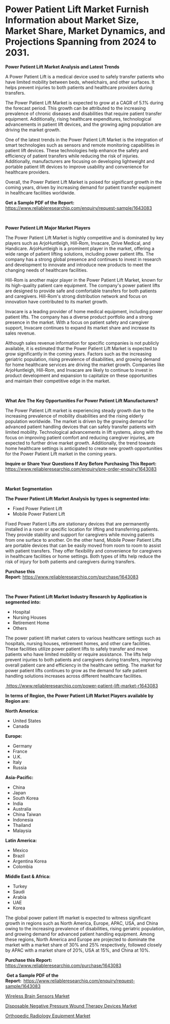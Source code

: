 <p><h1>Power Patient Lift Market Furnish Information about Market Size, Market Share, Market Dynamics, and Projections Spanning from 2024 to 2031.</h1></p><p><strong>Power Patient Lift Market Analysis and Latest Trends</strong></p>
<p><p>A Power Patient Lift is a medical device used to safely transfer patients who have limited mobility between beds, wheelchairs, and other surfaces. It helps prevent injuries to both patients and healthcare providers during transfers.</p><p>The Power Patient Lift Market is expected to grow at a CAGR of 5.1% during the forecast period. This growth can be attributed to the increasing prevalence of chronic diseases and disabilities that require patient transfer equipment. Additionally, rising healthcare expenditures, technological advancements in patient lift devices, and the growing aging population are driving the market growth.</p><p>One of the latest trends in the Power Patient Lift Market is the integration of smart technologies such as sensors and remote monitoring capabilities in patient lift devices. These technologies help enhance the safety and efficiency of patient transfers while reducing the risk of injuries. Additionally, manufacturers are focusing on developing lightweight and portable patient lift devices to improve usability and convenience for healthcare providers.</p><p>Overall, the Power Patient Lift Market is poised for significant growth in the coming years, driven by increasing demand for patient transfer equipment in healthcare facilities worldwide.</p></p>
<p><strong>Get a Sample PDF of the Report:&nbsp;</strong> <a href="https://www.reliableresearchiq.com/enquiry/request-sample/1643083">https://www.reliableresearchiq.com/enquiry/request-sample/1643083</a></p>
<p>&nbsp;</p>
<p><strong>Power Patient Lift Major Market Players</strong></p>
<p><p>The Power Patient Lift Market is highly competitive and is dominated by key players such as ArjoHuntleigh, Hill-Rom, Invacare, Drive Medical, and Handicare. ArjoHuntleigh is a prominent player in the market, offering a wide range of patient lifting solutions, including power patient lifts. The company has a strong global presence and continues to invest in research and development to innovate and introduce new products to meet the changing needs of healthcare facilities.</p><p>Hill-Rom is another major player in the Power Patient Lift Market, known for its high-quality patient care equipment. The company's power patient lifts are designed to provide safe and comfortable transfers for both patients and caregivers. Hill-Rom's strong distribution network and focus on innovation have contributed to its market growth.</p><p>Invacare is a leading provider of home medical equipment, including power patient lifts. The company has a diverse product portfolio and a strong presence in the market. With a focus on patient safety and caregiver support, Invacare continues to expand its market share and increase its sales revenue.</p><p>Although sales revenue information for specific companies is not publicly available, it is estimated that the Power Patient Lift Market is expected to grow significantly in the coming years. Factors such as the increasing geriatric population, rising prevalence of disabilities, and growing demand for home healthcare services are driving the market growth. Companies like ArjoHuntleigh, Hill-Rom, and Invacare are likely to continue to invest in product development and expansion to capitalize on these opportunities and maintain their competitive edge in the market.</p></p>
<p>&nbsp;</p>
<p><strong>What Are The Key Opportunities For Power Patient Lift Manufacturers?</strong></p>
<p><p>The Power Patient Lift market is experiencing steady growth due to the increasing prevalence of mobility disabilities and the rising elderly population worldwide. The market is driven by the growing demand for advanced patient handling devices that can safely transfer patients with limited mobility. Technological advancements in lift systems, along with the focus on improving patient comfort and reducing caregiver injuries, are expected to further drive market growth. Additionally, the trend towards home healthcare settings is anticipated to create new growth opportunities for the Power Patient Lift market in the coming years.</p></p>
<p><strong>Inquire or Share Your Questions If Any Before Purchasing This Report:</strong> <a href="https://www.reliableresearchiq.com/enquiry/pre-order-enquiry/1643083">https://www.reliableresearchiq.com/enquiry/pre-order-enquiry/1643083</a></p>
<p>&nbsp;</p>
<p><strong>Market Segmentation</strong></p>
<p><strong>The Power Patient Lift Market Analysis by types is segmented into:</strong></p>
<p><ul><li>Fixed Power Patient Lift</li><li>Mobile Power Patient Lift</li></ul></p>
<p><p>Fixed Power Patient Lifts are stationary devices that are permanently installed in a room or specific location for lifting and transferring patients. They provide stability and support for caregivers while moving patients from one surface to another. On the other hand, Mobile Power Patient Lifts are portable devices that can be easily moved from room to room to assist with patient transfers. They offer flexibility and convenience for caregivers in healthcare facilities or home settings. Both types of lifts help reduce the risk of injury for both patients and caregivers during transfers.</p></p>
<p><strong>Purchase this Report:&nbsp;</strong><a href="https://www.reliableresearchiq.com/purchase/1643083">https://www.reliableresearchiq.com/purchase/1643083</a></p>
<p>&nbsp;</p>
<p><strong>The Power Patient Lift Market Industry Research by Application is segmented into:</strong></p>
<p><ul><li>Hospital</li><li>Nursing Houses</li><li>Retirement Home</li><li>Others</li></ul></p>
<p><p>The power patient lift market caters to various healthcare settings such as hospitals, nursing houses, retirement homes, and other care facilities. These facilities utilize power patient lifts to safely transfer and move patients who have limited mobility or require assistance. The lifts help prevent injuries to both patients and caregivers during transfers, improving overall patient care and efficiency in the healthcare setting. The market for power patient lifts continues to grow as the demand for safe patient handling solutions increases across different healthcare facilities.</p></p>
<p><a href="https://www.reliableresearchiq.com/power-patient-lift-market-r1643083">&nbsp;https://www.reliableresearchiq.com/power-patient-lift-market-r1643083</a></p>
<p><strong>In terms of Region, the Power Patient Lift Market Players available by Region are:</strong></p>
<p>
    <p> <strong> North America: </strong>
        <ul>
            <li>United States</li>
            <li>Canada</li>
        </ul>
        </p> 
    <p> <strong> Europe: </strong>
        <ul>
            <li>Germany</li>
            <li>France</li>
            <li>U.K.</li>
            <li>Italy</li>
            <li>Russia</li>
        </ul>
        </p> 
    <p> <strong> Asia-Pacific: </strong>
        <ul>
            <li>China</li>
            <li>Japan</li>
            <li>South Korea</li>
            <li>India</li>
            <li>Australia</li>
            <li>China Taiwan</li>
            <li>Indonesia</li>
            <li>Thailand</li>
            <li>Malaysia</li>
        </ul>
        </p> 
    <p> <strong> Latin America: </strong>
        <ul>
            <li>Mexico</li>
            <li>Brazil</li>
            <li>Argentina Korea</li>
            <li>Colombia</li>
        </ul>
        </p> 
    <p> <strong> Middle East & Africa: </strong>
        <ul>
            <li>Turkey</li>
            <li>Saudi</li>
            <li>Arabia</li>
            <li>UAE</li>
            <li>Korea</li>
        </ul>
    </p>
    </p>
<p><p>The global power patient lift market is expected to witness significant growth in regions such as North America, Europe, APAC, USA, and China owing to the increasing prevalence of disabilities, rising geriatric population, and growing demand for advanced patient handling equipment. Among these regions, North America and Europe are projected to dominate the market with a market share of 30% and 25% respectively, followed closely by APAC with a market share of 20%, USA at 15%, and China at 10%.</p></p>
<p><strong>Purchase this Report: </strong><a href="https://www.reliableresearchiq.com/purchase/1643083">https://www.reliableresearchiq.com/purchase/1643083</a></p>
<p>&nbsp;<strong>Get a Sample PDF of the Report:&nbsp;&nbsp;</strong><a href="https://www.reliableresearchiq.com/enquiry/request-sample/1643083">https://www.reliableresearchiq.com/enquiry/request-sample/1643083</a></p>
<p><strong></strong></p>
<p><p><a href="https://github.com/jadenRaynor/Market-Research-Report-List-1/blob/main/wireless-brain-sensors-market.md">Wireless Brain Sensors Market</a></p><p><a href="https://github.com/RoccoManning/Market-Research-Report-List-6/blob/main/disposable-negative-pressure-wound-therapy-devices-market.md">Disposable Negative Pressure Wound Therapy Devices Market</a></p><p><a href="https://github.com/ranaacryptoaddmin/Market-Research-Report-List-1/blob/main/orthopedic-radiology-equipment-market.md">Orthopedic Radiology Equipment Market</a></p></p>